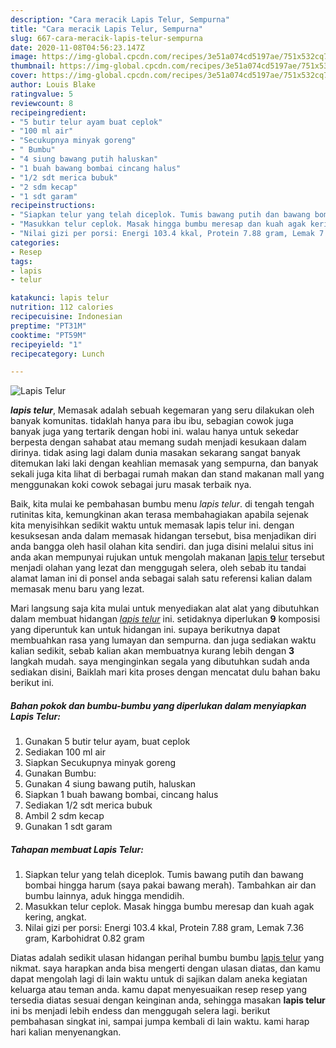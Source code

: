 ```yaml
---
description: "Cara meracik Lapis Telur, Sempurna"
title: "Cara meracik Lapis Telur, Sempurna"
slug: 667-cara-meracik-lapis-telur-sempurna
date: 2020-11-08T04:56:23.147Z
image: https://img-global.cpcdn.com/recipes/3e51a074cd5197ae/751x532cq70/lapis-telur-foto-resep-utama.jpg
thumbnail: https://img-global.cpcdn.com/recipes/3e51a074cd5197ae/751x532cq70/lapis-telur-foto-resep-utama.jpg
cover: https://img-global.cpcdn.com/recipes/3e51a074cd5197ae/751x532cq70/lapis-telur-foto-resep-utama.jpg
author: Louis Blake
ratingvalue: 5
reviewcount: 8
recipeingredient:
- "5 butir telur ayam buat ceplok"
- "100 ml air"
- "Secukupnya minyak goreng"
- " Bumbu"
- "4 siung bawang putih haluskan"
- "1 buah bawang bombai cincang halus"
- "1/2 sdt merica bubuk"
- "2 sdm kecap"
- "1 sdt garam"
recipeinstructions:
- "Siapkan telur yang telah diceplok. Tumis bawang putih dan bawang bombai hingga harum (saya pakai bawang merah). Tambahkan air dan bumbu lainnya, aduk hingga mendidih."
- "Masukkan telur ceplok. Masak hingga bumbu meresap dan kuah agak kering, angkat."
- "Nilai gizi per porsi: Energi 103.4 kkal, Protein 7.88 gram, Lemak 7.36 gram, Karbohidrat 0.82 gram"
categories:
- Resep
tags:
- lapis
- telur

katakunci: lapis telur 
nutrition: 112 calories
recipecuisine: Indonesian
preptime: "PT31M"
cooktime: "PT59M"
recipeyield: "1"
recipecategory: Lunch

---
```



![Lapis Telur](https://img-global.cpcdn.com/recipes/3e51a074cd5197ae/751x532cq70/lapis-telur-foto-resep-utama.jpg)

<b><i>lapis telur</i></b>, Memasak adalah sebuah kegemaran yang seru dilakukan oleh banyak komunitas. tidaklah hanya para ibu ibu, sebagian cowok juga banyak juga yang tertarik dengan hobi ini. walau hanya untuk sekedar berpesta dengan sahabat atau memang sudah menjadi kesukaan dalam dirinya. tidak asing lagi dalam dunia masakan sekarang sangat banyak ditemukan laki laki dengan keahlian memasak yang sempurna, dan banyak sekali juga kita lihat di berbagai rumah makan dan stand makanan mall yang menggunakan koki cowok sebagai juru masak terbaik nya.

Baik, kita mulai ke pembahasan bumbu menu <i>lapis telur</i>. di tengah tengah rutinitas kita, kemungkinan akan terasa membahagiakan apabila sejenak kita menyisihkan sedikit waktu untuk memasak lapis telur ini. dengan kesuksesan anda dalam memasak hidangan tersebut, bisa menjadikan diri anda bangga oleh hasil olahan kita sendiri. dan juga disini melalui situs ini anda akan mempunyai rujukan untuk mengolah makanan <u>lapis telur</u> tersebut menjadi olahan yang lezat dan menggugah selera, oleh sebab itu tandai alamat laman ini di ponsel anda sebagai salah satu referensi kalian dalam memasak menu baru yang lezat.




Mari langsung saja kita mulai untuk menyediakan alat alat yang dibutuhkan dalam membuat hidangan <u><i>lapis telur</i></u> ini. setidaknya diperlukan <b>9</b> komposisi yang diperuntuk kan untuk hidangan ini. supaya berikutnya dapat membuahkan rasa yang lumayan dan sempurna. dan juga sediakan waktu kalian sedikit, sebab kalian akan membuatnya kurang lebih dengan <b>3</b> langkah mudah. saya menginginkan segala yang dibutuhkan sudah anda sediakan disini, Baiklah mari kita proses dengan mencatat dulu bahan baku berikut ini.

<!--inarticleads1-->

##### Bahan pokok dan bumbu-bumbu yang diperlukan dalam menyiapkan Lapis Telur:

1. Gunakan 5 butir telur ayam, buat ceplok
1. Sediakan 100 ml air
1. Siapkan Secukupnya minyak goreng
1. Gunakan  Bumbu:
1. Gunakan 4 siung bawang putih, haluskan
1. Siapkan 1 buah bawang bombai, cincang halus
1. Sediakan 1/2 sdt merica bubuk
1. Ambil 2 sdm kecap
1. Gunakan 1 sdt garam




<!--inarticleads2-->

##### Tahapan membuat Lapis Telur:

1. Siapkan telur yang telah diceplok. Tumis bawang putih dan bawang bombai hingga harum (saya pakai bawang merah). Tambahkan air dan bumbu lainnya, aduk hingga mendidih.
1. Masukkan telur ceplok. Masak hingga bumbu meresap dan kuah agak kering, angkat.
1. Nilai gizi per porsi: Energi 103.4 kkal, Protein 7.88 gram, Lemak 7.36 gram, Karbohidrat 0.82 gram




Diatas adalah sedikit ulasan hidangan perihal bumbu bumbu <u>lapis telur</u> yang nikmat. saya harapkan anda bisa mengerti dengan ulasan diatas, dan kamu dapat mengolah lagi di lain waktu untuk di sajikan dalam aneka kegiatan keluarga atau teman anda. kamu dapat menyesuaikan resep resep yang tersedia diatas sesuai dengan keinginan anda, sehingga masakan <b>lapis telur</b> ini bs menjadi lebih endess dan menggugah selera lagi. berikut pembahasan singkat ini, sampai jumpa kembali di lain waktu. kami harap hari kalian menyenangkan.
